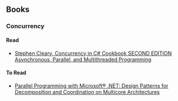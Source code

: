 ## Books
### Concurrency
#### Read
* [Stephen Cleary, Concurrency in C# Cookbook SECOND EDITION Asynchronous, Parallel, and Multithreaded Programming](https://www.amazon.com/Concurrency-Cookbook-Asynchronous-Multithreaded-Programming/dp/149205450X)
#### To Read
* [Parallel Programming with Microsoft® .NET: Design Patterns for Decomposition and Coordination on Multicore Architectures](https://www.amazon.com/Parallel-Programming-Microsoft%C2%AE-NET-Decomposition/dp/0735651590)

